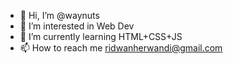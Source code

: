 - 👋 Hi, I’m @waynuts
- 👀 I’m interested in Web Dev
- 🌱 I’m currently learning HTML+CSS+JS
- 📫 How to reach me ridwanherwandi@gmail.com

<!---
waynuts/waynuts is a ✨ special ✨ repository because its `README.md` (this file) appears on your GitHub profile.
You can click the Preview link to take a look at your changes.
--->
